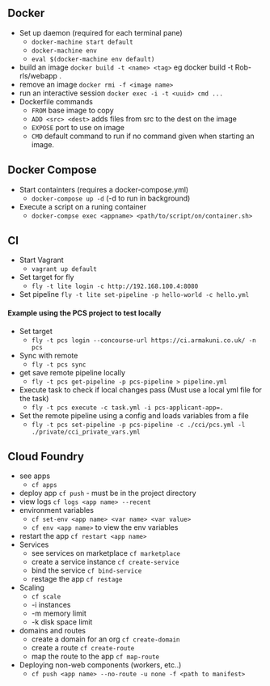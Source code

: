## Docker
- Set up daemon (required for each terminal pane)
  - `docker-machine start default`
  - `docker-machine env`
  - `eval $(docker-machine env default)`
- build an image `docker build -t <name> <tag>` eg docker build -t Rob-rls/webapp .
- remove an image `docker rmi -f <image name>`
- run an interactive session `docker exec -i -t <uuid> cmd ...`
- Dockerfile commands
  - `FROM` base image to copy
  - `ADD <src> <dest>` adds files from src to the dest on the image
  - `EXPOSE` port to use on image
  - `CMD` default command to run if no command given when starting an image.

## Docker Compose
- Start containters (requires a docker-compose.yml)
  - `docker-compose up -d` (-d to run in background)
- Execute a script on a runing container
  - `docker-compse exec <appname> <path/to/script/on/container.sh>`

## CI
- Start Vagrant
  - `vagrant up default`
- Set target for fly
  - `fly -t lite login -c http://192.168.100.4:8080`
- Set pipeline `fly -t lite set-pipeline -p hello-world -c hello.yml`
#### Example using the PCS project to test locally
- Set target
  - `fly -t pcs login --concourse-url https://ci.armakuni.co.uk/ -n pcs`
- Sync with remote
  - `fly -t pcs sync`
- get save remote pipeline locally
  - `fly -t pcs get-pipeline -p pcs-pipeline > pipeline.yml`
- Execute task to check if local changes pass (Must use a local yml file for the task)
  - `fly -t pcs execute -c task.yml -i pcs-applicant-app=.`
- Set the remote pipeline using a config and loads variables from a file
  - `fly -t pcs set-pipeline -p pcs-pipeline -c ./cci/pcs.yml -l ./private/cci_private_vars.yml`




## Cloud Foundry
- see apps
  - `cf apps`
- deploy app `cf push` - must be in the project directory
- view logs `cf logs <app name> --recent`
- environment variables
  - `cf set-env <app name> <var name> <var value>`
  - `cf env <app name>` to view the env variables
- restart the app `cf restart <app name>`
- Services
  - see services on marketplace `cf marketplace`
  - create a service instance `cf create-service`
  - bind the service `cf bind-service`
  - restage the app `cf restage`
- Scaling
  - `cf scale`
  - -i instances
  - -m memory limit
  - -k disk space limit
- domains and routes
  - create a domain for an org `cf create-domain`
  - create a route `cf create-route`
  - map the route to the app `cf map-route`
- Deploying non-web components (workers, etc..)
  - `cf push <app name> --no-route -u none -f <path to manifest>`
